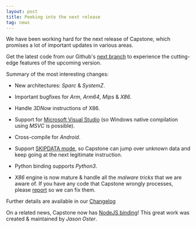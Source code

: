 ```yaml
---
layout: post
title: Peeking into the next release
tag: news
---
```


We have been working hard for the next release of Capstone, which promises a lot of important updates in various areas.

Get the latest code from our Github's [next branch](https://github.com/aquynh/capstone/tree/next) to experience the cutting-edge features of the upcoming version.

Summary of the most interesting changes:

- New architectures: *Sparc* & *SystemZ*.

- Important bugfixes for *Arm*, *Arm64*, *Mips* & *X86*.

- Handle *3DNow* instructions of X86.

- Support for [Microsoft Visual Studio](https://github.com/aquynh/capstone/blob/next/COMPILE_MSVC.TXT) (so Windows native compilation using *MSVC* is possible).

- Cross-compile for *Android*.

- Support [SKIPDATA mode](http://capstone-engine.org/skipdata.html), so Capstone can jump over unknown data and keep going at the next legitimate instruction.

- Python binding supports *Python3*.

- *X86* engine is now mature & handle all the *malware tricks* that we are aware of. If you have any code that Capstone wrongly processes, please [report](contact.html) so we can fix them.


Further details are available in our [Changelog](https://github.com/aquynh/capstone/wiki/ChangeLog)

On a related news, Capstone now has [NodeJS binding](https://github.com/parasyte/node-capstone)! This great work was created & maintained by *Jason Oster*.
